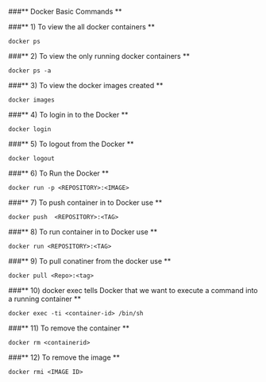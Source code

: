 ###** Docker Basic Commands **

###** 1) To view the all docker containers **

```
docker ps
```

###** 2) To view the only running docker containers **

```
docker ps -a
```

###** 3) To view the docker images created **

```
docker images
```

###** 4) To login in to the Docker  **
```
docker login
```

###** 5) To logout from the Docker ** 

```
docker logout
```

###** 6) To Run the Docker **

```
docker run -p <REPOSITORY>:<IMAGE> 
```

###** 7) To push container in to Docker use **

```
docker push  <REPOSITORY>:<TAG>
```

###** 8) To run container in to Docker use **

```
docker run <REPOSITORY>:<TAG>
```

###** 9) To pull conatiner from the docker use **

```
docker pull <Repo>:<tag>
```

###** 10) docker exec tells Docker that we want to execute a command into a running container **

```
docker exec -ti <container-id> /bin/sh
```

###** 11) To remove the container **

```
docker rm <containerid>
```

###** 12) To remove the image **

```
docker rmi <IMAGE ID>
```

